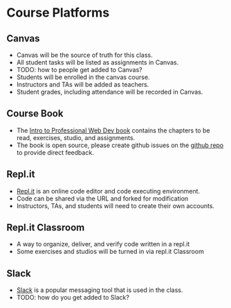 # Course Platforms

## Canvas
* Canvas will be the source of truth for this class.
* All student tasks will be listed as assignments in Canvas.
* TODO: how to people get added to Canvas?
* Students will be enrolled in the canvas course.
* Instructors and TAs will be added as teachers.
* Student grades, including attendance will be recorded in Canvas.

## Course Book
* The [Intro to Professional Web Dev book](https://education.launchcode.org/intro-to-professional-web-dev/) contains the chapters to be read, exercises, studio, and assignments.
* The book is open source, please create github issues on the [github repo](https://github.com/LaunchCodeEducation/intro-to-professional-web-dev/issues) to provide direct feedback.

## Repl.it
* [Repl.it](https://repl.it/repls) is an online code editor and code executing environment.
* Code can be shared via the URL and forked for modification
* Instructors, TAs, and students will need to create their own accounts.

## Repl.it Classroom
* A way to organize, deliver, and verify code written in a repl.it
* Some exercises and studios will be turned in via repl.it Classroom

## Slack
* [Slack](https://slack.com) is a popular messaging tool that is used in the class.
* TODO: how do you get added to Slack?